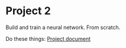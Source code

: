 # Project 2
Build and train a neural network. From scratch.

Do these things: [Project document](./project2.pdf)
